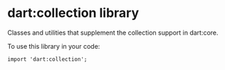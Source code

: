 # dart:collection library

Classes and utilities that supplement the collection support in dart:core.

To use this library in your code:

```
import 'dart:collection';
```
